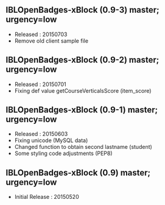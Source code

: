 ## IBLOpenBadges-xBlock (0.9-3) master; urgency=low
  * Released : 20150703
  * Remove old client sample file

## IBLOpenBadges-xBlock (0.9-2) master; urgency=low
  * Released : 20150701
  * Fixing def value getCourseVerticalsScore (item_score)

## IBLOpenBadges-xBlock (0.9-1) master; urgency=low

  * Released : 20150603
  * Fixing unicode (MySQL data)
  * Changed function to obtain second lastname (student)
  * Some styling code adjustments (PEP8)

## IBLOpenBadges-xBlock (0.9) master; urgency=low

  * Initial Release : 20150520
